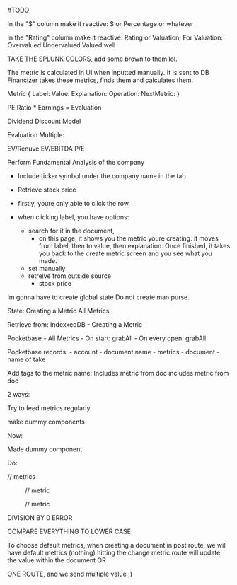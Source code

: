 #TODO

In the "$" column make it reactive:
    $ or Percentage or whatever

In the "Rating" column make it reactive:
    Rating or Valuation;
        For Valuation:
            Overvalued
            Undervalued
            Valued well


TAKE THE SPLUNK COLORS, add some brown to them lol.

The metric is calculated in UI when inputted manually. It is sent to DB
Financizer takes these metrics, finds them and calculates them.

Metric {
    Label:
    Value:
    Explanation:
    Operation:
    NextMetric:
}


PE Ratio * Earnings = Evaluation

Dividend Discount Model

Evaluation Multiple:

EV/Renuve
EV/EBITDA
P/E

Perform Fundamental Analysis of the company

- Include ticker symbol under the company name in the tab
- Retrieve stock price


- firstly, youre only able to click the row.

- when clicking label, you have options:
    - search for it in the document,
        - on this page, it shows you the metric youre creating. it moves from label,
        then to value, then explanation. Once finished, it takes you back to the create 
        metric screen and you see what you made.
    - set manually
    - retreive from outside source
        - stock price

Im gonna have to create global state
Do not create man purse.


State:
Creating a Metric
All Metrics

Retrieve from: 
IndexxedDB
    - Creating a Metric

Pocketbase
    - All Metrics
    - On start: grabAll
    - On every open: grabAll


Pocketbase records:
    - account
    - document name
    - metrics
    - document
    - name of take


Add tags to the metric name:
    Includes metric from doc
    includes metric from doc




2 ways:

Try to feed metrics regularly

make dummy components

Now:

Made dummy component

Do:

<div class="metrics">  // metrics
    <figure>  // metric
        <p>
        <p>
        <p>
        <p>
    </figure>
    <figure>  // metric
        <p>
        <p>
        <p>
        <p>
    </figure>
</div>

<figure class="doc">

</figure>

DIVISION BY 0 ERROR

COMPARE EVERYTHING TO LOWER CASE




To choose default metrics, when creating a document in post route, we will have default metrics (nothing)
hitting the change metric route will update the value within  the document OR

ONE ROUTE, and we send multiple value ;)
